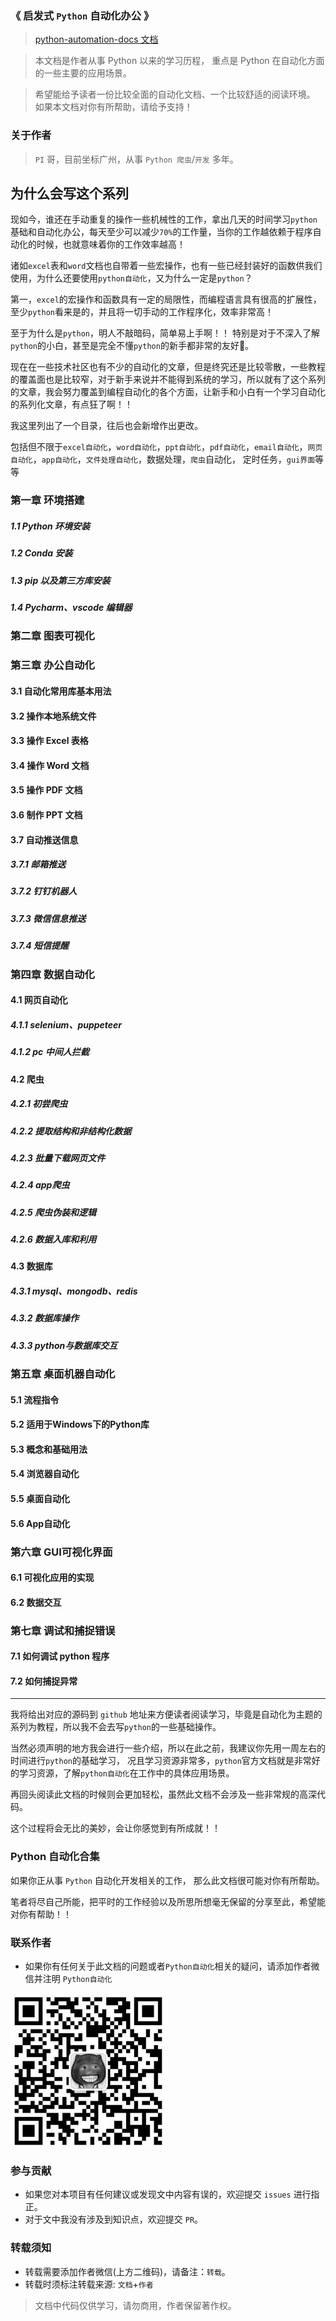 ### 《 启发式 `Python` 自动化办公 》

> [python-automation-docs 文档](https://python-automation.docs.tplan.cc/)

> 本文档是作者从事 Python 以来的学习历程，
重点是 Python 在自动化方面的一些主要的应用场景。

>希望能给予读者一份比较全面的自动化文档、一个比较舒适的阅读环境。
如果本文档对你有所帮助，请给予支持！

### 关于作者

> `PI` 哥，目前坐标广州，从事 `Python 爬虫`/`开发` 多年。

## 为什么会写这个系列

现如今，谁还在手动重复的操作一些机械性的工作，拿出几天的时间学习`python`基础和自动化办公，每天至少可以减少`70%`的工作量，当你的工作越依赖于程序自动化的时候，也就意味着你的工作效率越高！

诸如`excel`表和`word`文档也自带着一些宏操作，也有一些已经封装好的函数供我们使用，为什么还要使用`python自动化`，又为什么一定是`python`？

第一，`excel`的宏操作和函数具有一定的局限性，而编程语言具有很高的扩展性，至少`python`看来是的，并且将一切手动的工作程序化，效率非常高！

至于为什么是`python`，明人不敲暗码，简单易上手啊！！ 特别是对于不深入了解`python`的小白，甚至是完全不懂`python`的新手都非常的友好👬。


现在在一些技术社区也有不少的自动化的文章，但是终究还是比较零散，一些教程的覆盖面也是比较窄，对于新手来说并不能得到系统的学习，所以就有了这个系列的文章，我会努力覆盖到编程自动化的各个方面，让新手和小白有一个学习自动化的系列化文章，有点狂了啊！！

我这里列出了一个目录，往后也会新增作出更改。

包括但不限于`excel自动化`，`word自动化`，`ppt自动化`，`pdf自动化`，`email自动化`，`网页自动化`，`app自动化`，`文件处理自动化`，数据处理，`爬虫`自动化， 定时任务，`gui界面`等等


### 第一章 环境搭建
##### 1.1 Python 环境安装
##### 1.2 Conda 安装
##### 1.3 pip 以及第三方库安装
##### 1.4 Pycharm、vscode 编辑器

### 第二章 图表可视化

### 第三章 办公自动化
#### 3.1 自动化常用库基本用法
#### 3.2 操作本地系统文件
#### 3.3 操作 Excel 表格
#### 3.4 操作 Word 文档
#### 3.5 操作 PDF 文档
#### 3.6 制作 PPT 文档
#### 3.7 自动推送信息
##### 3.7.1 邮箱推送
##### 3.7.2 钉钉机器人
##### 3.7.3 微信信息推送
##### 3.7.4 短信提醒


### 第四章 数据自动化
#### 4.1 网页自动化
##### 4.1.1 selenium、puppeteer
##### 4.1.2 pc 中间人拦截
#### 4.2 爬虫
##### 4.2.1 初尝爬虫
##### 4.2.2 提取结构和非结构化数据
##### 4.2.3 批量下载网页文件
##### 4.2.4 app爬虫
##### 4.2.5 爬虫伪装和逻辑
##### 4.2.6 数据入库和利用
#### 4.3 数据库
##### 4.3.1 mysql、mongodb、redis
##### 4.3.2 数据库操作
##### 4.3.3 python与数据库交互


### 第五章 桌面机器自动化
#### 5.1 流程指令
#### 5.2 适用于Windows下的Python库
#### 5.3 概念和基础用法
#### 5.4 浏览器自动化
#### 5.5 桌面自动化
#### 5.6 App自动化


### 第六章 GUI可视化界面
#### 6.1 可视化应用的实现
#### 6.2 数据交互


### 第七章 调试和捕捉错误
#### 7.1 如何调试 python 程序
#### 7.2 如何捕捉异常

---

我将给出对应的源码到 `github` 地址来方便读者阅读学习，毕竟是自动化为主题的系列为教程，所以我不会去写`python`的一些基础操作。

当然必须声明的地方我会进行一些介绍，所以在此之前，我建议你先用一周左右的时间进行`python`的基础学习，
况且学习资源非常多，`python`官方文档就是非常好的学习资源，了解`python自动化`在工作中的具体应用场景。

再回头阅读此文档的时候则会更加轻松，虽然此文档不会涉及一些非常规的高深代码。

这个过程将会无比的美妙，会让你感觉到有所成就！！


### Python 自动化合集 

如果你正从事 `Python` 自动化开发相关的工作， 那么此文档很可能对你有所帮助。

笔者将尽自己所能，把平时的工作经验以及所思所想毫无保留的分享至此，希望能对你有帮助！！


### 联系作者 
- 如果你有任何关于此文档的问题或者`Python自动化`相关的疑问，请添加作者微信并注明 `Python自动化`


![作者微信](./作者/作者微信.jpg)

[comment]: <> (> 创作不易，如果你觉得此文档对你有所帮助，请作者喝杯咖啡吧 ！！)

[comment]: <> (![打赏码]&#40;作者/微信打赏.jpg ':size=18%'&#41;)

### 参与贡献
- 如果您对本项目有任何建议或发现文中内容有误的，欢迎提交 `issues` 进行指正。
- 对于文中我没有涉及到知识点，欢迎提交 `PR`。

### 转载须知
- 转载需要添加作者微信(上方二维码)，请备注：`转载`。
- 转载时须标注转载来源: `文档`+`作者`


> 文档中代码仅供学习，请勿商用，作者保留著作权。
